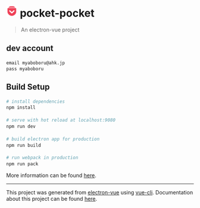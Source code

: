 <h1><img src="https://github.com/nju33/pocket-pocket/blob/master/app/icons/icon.iconset/icon_128x128.png?raw=true" width=30>&nbsp;pocket-pocket</h1>

> An electron-vue project

## dev account

```
email myaboboru@ahk.jp
pass myaboboru
```

## Build Setup

``` bash
# install dependencies
npm install

# serve with hot reload at localhost:9080
npm run dev

# build electron app for production
npm run build

# run webpack in production
npm run pack
```
More information can be found [here](https://simulatedgreg.gitbooks.io/electron-vue/content/docs/npm_scripts.html).

---

This project was generated from [electron-vue](https://github.com/SimulatedGREG/electron-vue) using [vue-cli](https://github.com/vuejs/vue-cli). Documentation about this project can be found [here](https://simulatedgreg.gitbooks.io/electron-vue/content/index.html).
